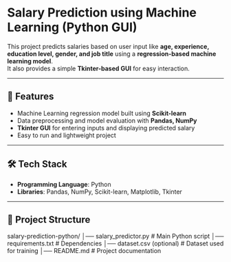 # Salary Prediction using Machine Learning (Python GUI)

This project predicts salaries based on user input like **age, experience, education level, gender, and job title** using a **regression-based machine learning model**.  
It also provides a simple **Tkinter-based GUI** for easy interaction.

---

## 🚀 Features
- Machine Learning regression model built using **Scikit-learn**  
- Data preprocessing and model evaluation with **Pandas, NumPy**  
- **Tkinter GUI** for entering inputs and displaying predicted salary  
- Easy to run and lightweight project  

---

## 🛠️ Tech Stack
- **Programming Language**: Python  
- **Libraries**: Pandas, NumPy, Scikit-learn, Matplotlib, Tkinter  

---

## 📂 Project Structure
salary-prediction-python/
│── salary_predictor.py # Main Python script
│── requirements.txt # Dependencies
│── dataset.csv (optional) # Dataset used for training
│── README.md # Project documentation
